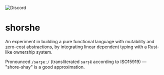 ![Discord](https://img.shields.io/discord/530598289813536771?label=%23shorshe%20on%20discord&style=flat-square)

# shorshe

An experiment in building a pure functional language with mutability and
zero-cost abstractions, by integrating linear dependent typing with a Rust-like
ownership system.

Pronounced `/sərʂeː/` (transliterated `sarṣē` according to ISO15919) &mdash; "shore-shay" is a
good approximation.
